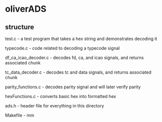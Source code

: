 # oliverADS

## structure
test.c - a test program that takes a hex string and demonstrates decoding it

typecode.c - code related to decoding a typecode signal

df_ca_icao_decoder.c - decodes fd, ca, and icao signals, and returns associated chunk

tc_data_decoder.c - decodes tc and data signals, and returns associated chunk

parity_functions.c - decodes parity signal and will later verify parity

hexFunctions.c - converts basic hex into formatted hex

ads.h - header file for everything in this directory

Makefile - mm
